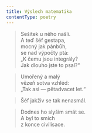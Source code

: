 ```yaml
---
title: Výslech matematika
contentType: poetry
---
```


> Sešitek u něho našli.  
> A teď šéf gestapa,  
> mocný jak pánbůh,  
> se nad výpočty ptá:  
> „K čemu jsou integrály?  
> Jak dlouho jste to psal?“

  

> Umořený a malý  
> vězeň sotva vzhléd:  
> „Tak asi — pětadvacet let.“

  

> Šéf jakživ se tak nenasmál.

  

> Dodnes ho slyším smát se.  
> A byl to smích  
> z konce civilisace.
